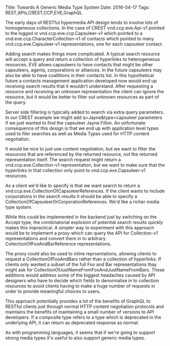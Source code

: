 Title: Towards A Generic Media Type System
Date: 2016-04-17
Tags: REST,APIs,CREST,CCP,EVE,GraphQL

The early days of RESTful hypermedia API design tends to involve lots of
homogeneous collections. In the case of CREST vnd.ccp.eve.Api-v1
pointed to the logged in vnd.ccp.eve.ccp.Capsuleer-v1 which pointed to
a vnd.eve.ccp.CharacterCollection-v1 of contacts which pointed to many
vnd.ccp.eve.Capsuleer-v1 representations, one for each capsuleer contact.

Adding search makes things more complicated. A typical search resource
will accept a query and return a collection of hyperlinks to
heterogeneous resources. EVE allows capsuleers to have contacts that
might be other capsuleers, agents, corporations or alliances. In the
future capsuleers may also be able to have coallitions in their
contacts list. In this hypothetical future a contacts management
application developed now would end up receiving search results that
it wouldn't understand. After requesting a resource and receiving an
unknown representation the client can ignore the resource, but it
would be better to filter out unknown resources as part of the query.

Server side filtering is typically added to search via extra query
parameters. In our CREST example we might add q=Jayne&type=capsuleer
parameters if we just wanted to find the capsuleer Jayne Fillon. An
unfortunate consequence of this design is that we end up with
application level types used to filer searches as well as Media Types
used for HTTP content negotiation.

It would be nice to just use content negotiation, but we want to
filter the resources that are referenced by the returned resource, not
the returned representation itself. The search request might return a
vnd.ccp.eve.Collection-v1 representation, but we want to make sure
that the hyperlinks in that collection only point to
vnd.ccp.eve.Capsuleer-v1 resources.

As a client we'd like to specify is that we want search to return a
vnd.ccp.eve.CollectionOfCapsuleerReferences. If the client wants to
include corporations in the search results it should be able to
specify a CollectionOfCapsuleerOrCorporationReferences. We'd like a
richer media type system.

While this could be implemented in the backend just by switching on
the Accept type, the combinatorial explosion of potential search
results quickly makes this impractical. A simpler way to experiment
with this approach would be to implement a proxy which can query the
API for Collection-v1 representations and convert them in to arbitrary
CollectionOfFooAndBarReference representations.

The proxy could also be used to inline reprsentations, allowing
clients to request a CollectionOfFooAndBars rather than a collection
of hyperlinks. If clients only wanted a subset of the full Foo and Bar
representations thay might ask for
CollectionOfJustNameFromFooAndJustNameFromBars. These additions would
address some of the biggest headaches caused by API designers who have
to decide which fields to denormalise in to collection resources to
avoid clients having to make a huge number of requests in order to
provide meaningful choices to users.

This approach potentially provides a lot of the benefits of GraphQL to
RESTful clients just through normal HTTP content negotiation protocols
and maintains the benefits of maintaining a small number of versions
to API developers. If a composite type refers to a type which is
deprecated in the underlying API, it can return as deprecated response
as normal.

As with programming languages, it seems that if we're going to support
strong media types it's useful to also support generic media types.

